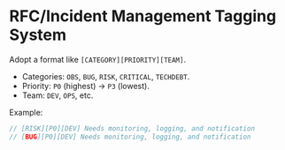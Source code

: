 # RFC/Incident Management Tagging System

Adopt a format like `[CATEGORY][PRIORITY][TEAM]`.

* Categories: `OBS`, `BUG`, `RISK`, `CRITICAL`, `TECHDEBT`.
* Priority: `P0` (highest) → `P3` (lowest).
* Team: `DEV`, `OPS`, etc.

Example:

```js
// [RISK][P0][DEV] Needs monitoring, logging, and notification
// [BUG][P0][DEV] Needs monitoring, logging, and notification
```
